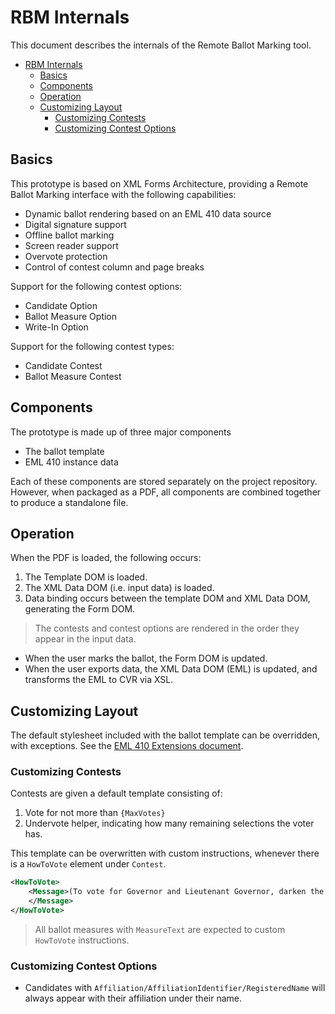 # RBM Internals

This document describes the internals of the Remote Ballot Marking tool.

<!-- TOC -->

- [RBM Internals](#rbm-internals)
    - [Basics](#basics)
    - [Components](#components)
    - [Operation](#operation)
    - [Customizing Layout](#customizing-layout)
        - [Customizing Contests](#customizing-contests)
        - [Customizing Contest Options](#customizing-contest-options)

<!-- /TOC -->

## Basics

This prototype is based on XML Forms Architecture, providing a Remote Ballot Marking interface with the following capabilities:

- Dynamic ballot rendering based on an EML 410 data source
- Digital signature support
- Offline ballot marking
- Screen reader support
- Overvote protection
- Control of contest column and page breaks

Support for the following contest options:

- Candidate Option
- Ballot Measure Option
- Write-In Option

Support for the following contest types:

- Candidate Contest
- Ballot Measure Contest

## Components

The prototype is made up of three major components

- The ballot template
- EML 410 instance data

Each of these components are stored separately on the project repository. However, when packaged as a PDF, all components are combined together to produce a standalone file.

## Operation

When the PDF is loaded, the following occurs:

1. The Template DOM is loaded.
2. The XML Data DOM (i.e. input data) is loaded.
3. Data binding occurs between the template DOM and XML Data DOM, generating the Form DOM.

> The contests and contest options are rendered in the order they appear in the input data.

- When the user marks the ballot, the Form DOM is updated.
- When the user exports data, the XML Data DOM (EML) is updated, and transforms the EML to CVR via XSL.

## Customizing Layout

The default stylesheet included with the ballot template can be overridden, with exceptions. See the [EML 410 Extensions document](./EML-410_extensions.md#styling-support).

### Customizing Contests

Contests are given a default template consisting of:

1. Vote for not more than `{MaxVotes}`
2. Undervote helper, indicating how many remaining selections the voter has.

This template can be overwritten with custom instructions, whenever there is a `HowToVote` element under `Contest`.

```xml
<HowToVote>
    <Message>(To vote for Governor and Lieutenant Governor, darken the oval at the left of the joint candidates of your choice)
    </Message>
</HowToVote>
```

> All ballot measures with `MeasureText` are expected to custom `HowToVote` instructions.

### Customizing Contest Options

- Candidates with `Affiliation/AffiliationIdentifier/RegisteredName` will always appear with their affiliation under their name.
